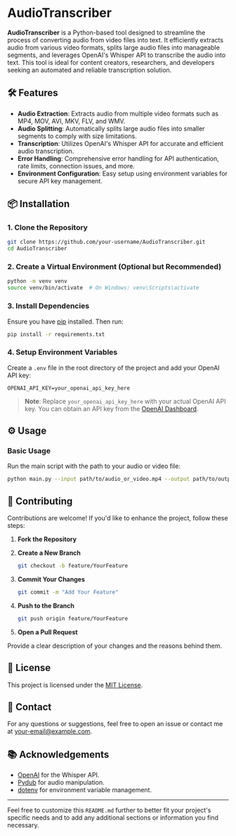# AudioTranscriber

**AudioTranscriber** is a Python-based tool designed to streamline the process of converting audio from video files into text. It efficiently extracts audio from various video formats, splits large audio files into manageable segments, and leverages OpenAI's Whisper API to transcribe the audio into text. This tool is ideal for content creators, researchers, and developers seeking an automated and reliable transcription solution.

## 🛠️ Features

- **Audio Extraction**: Extracts audio from multiple video formats such as MP4, MOV, AVI, MKV, FLV, and WMV.
- **Audio Splitting**: Automatically splits large audio files into smaller segments to comply with size limitations.
- **Transcription**: Utilizes OpenAI's Whisper API for accurate and efficient audio transcription.
- **Error Handling**: Comprehensive error handling for API authentication, rate limits, connection issues, and more.
- **Environment Configuration**: Easy setup using environment variables for secure API key management.

## 📦 Installation

### 1. Clone the Repository

```bash
git clone https://github.com/your-username/AudioTranscriber.git
cd AudioTranscriber
```

### 2. Create a Virtual Environment (Optional but Recommended)

```bash
python -m venv venv
source venv/bin/activate  # On Windows: venv\Scripts\activate
```

### 3. Install Dependencies

Ensure you have [pip](https://pip.pypa.io/en/stable/) installed. Then run:

```bash
pip install -r requirements.txt
```

### 4. Setup Environment Variables

Create a `.env` file in the root directory of the project and add your OpenAI API key:

```env
OPENAI_API_KEY=your_openai_api_key_here
```

> **Note**: Replace `your_openai_api_key_here` with your actual OpenAI API key. You can obtain an API key from the [OpenAI Dashboard](https://platform.openai.com/account/api-keys).

## ⚙️ Usage

### Basic Usage

Run the main script with the path to your audio or video file:

```bash
python main.py --input path/to/audio_or_video.mp4 --output path/to/output_transcription.txt --language en

```


## 🤝 Contributing

Contributions are welcome! If you'd like to enhance the project, follow these steps:

1. **Fork the Repository**

2. **Create a New Branch**

    ```bash
    git checkout -b feature/YourFeature
    ```

3. **Commit Your Changes**

    ```bash
    git commit -m "Add Your Feature"
    ```

4. **Push to the Branch**

    ```bash
    git push origin feature/YourFeature
    ```

5. **Open a Pull Request**

Provide a clear description of your changes and the reasons behind them.

## 📜 License

This project is licensed under the [MIT License](LICENSE).

## 📧 Contact

For any questions or suggestions, feel free to open an issue or contact me at [your-email@example.com](mailto:your-email@example.com).

## 📚 Acknowledgements

- [OpenAI](https://www.openai.com/) for the Whisper API.
- [Pydub](https://github.com/jiaaro/pydub) for audio manipulation.
- [dotenv](https://github.com/theskumar/python-dotenv) for environment variable management.

---

Feel free to customize this `README.md` further to better fit your project's specific needs and to add any additional sections or information you find necessary.